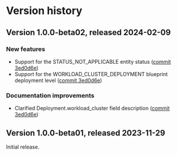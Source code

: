 # Version history

## Version 1.0.0-beta02, released 2024-02-09

### New features

- Support for the STATUS_NOT_APPLICABLE entity status ([commit 3ed0d6e](https://github.com/googleapis/google-cloud-dotnet/commit/3ed0d6e2ca08efaccda007c0b7de3cdf0cf7cde0))
- Support for the WORKLOAD_CLUSTER_DEPLOYMENT blueprint deployment level ([commit 3ed0d6e](https://github.com/googleapis/google-cloud-dotnet/commit/3ed0d6e2ca08efaccda007c0b7de3cdf0cf7cde0))

### Documentation improvements

- Clarified Deployment.workload_cluster field description ([commit 3ed0d6e](https://github.com/googleapis/google-cloud-dotnet/commit/3ed0d6e2ca08efaccda007c0b7de3cdf0cf7cde0))
## Version 1.0.0-beta01, released 2023-11-29

Initial release.
